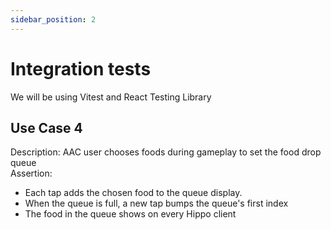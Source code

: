 ```yaml
---
sidebar_position: 2
---
```

# Integration tests

We will be using Vitest and React Testing Library


## Use Case 4
Description: AAC user chooses foods during gameplay to set the food drop queue  
Assertion: 
* Each tap adds the chosen food to the queue display.
* When the queue is full, a new tap bumps the queue's first index
* The food in the queue shows on every Hippo client